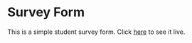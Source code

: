 # Survey Form

This is a simple student survey form. Click [here](https://codepen.io/shashiirk/full/RwapgGP) to see it live.